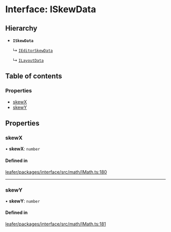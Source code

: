 # Interface: ISkewData

## Hierarchy

- **`ISkewData`**

  ↳ [`IEditorSkewData`](IEditorSkewData.md)

  ↳ [`ILayoutData`](ILayoutData.md)

## Table of contents

### Properties

- [skewX](ISkewData.md#skewx)
- [skewY](ISkewData.md#skewy)

## Properties

### skewX

• **skewX**: `number`

#### Defined in

[leafer/packages/interface/src/math/IMath.ts:180](https://github.com/leaferjs/leafer/blob/8d161c2/packages/interface/src/math/IMath.ts#L180)

___

### skewY

• **skewY**: `number`

#### Defined in

[leafer/packages/interface/src/math/IMath.ts:181](https://github.com/leaferjs/leafer/blob/8d161c2/packages/interface/src/math/IMath.ts#L181)
